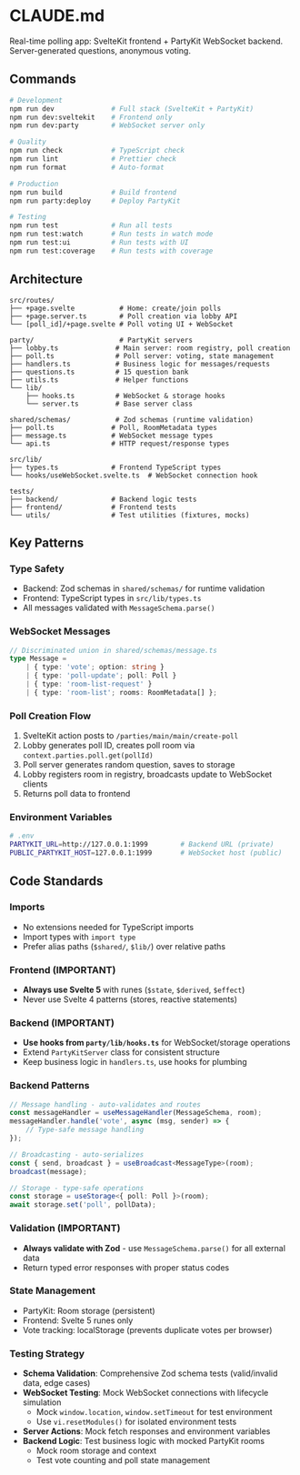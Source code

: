 # CLAUDE.md

Real-time polling app: SvelteKit frontend + PartyKit WebSocket backend. Server-generated questions, anonymous voting.

## Commands

```bash
# Development
npm run dev              # Full stack (SvelteKit + PartyKit)
npm run dev:sveltekit    # Frontend only
npm run dev:party        # WebSocket server only

# Quality
npm run check            # TypeScript check
npm run lint             # Prettier check
npm run format           # Auto-format

# Production  
npm run build            # Build frontend
npm run party:deploy     # Deploy PartyKit

# Testing
npm run test             # Run all tests
npm run test:watch       # Run tests in watch mode
npm run test:ui          # Run tests with UI
npm run test:coverage    # Run tests with coverage
```

## Architecture

```
src/routes/
├── +page.svelte           # Home: create/join polls
├── +page.server.ts        # Poll creation via lobby API
└── [poll_id]/+page.svelte # Poll voting UI + WebSocket

party/                     # PartyKit servers
├── lobby.ts              # Main server: room registry, poll creation
├── poll.ts               # Poll server: voting, state management
├── handlers.ts           # Business logic for messages/requests
├── questions.ts          # 15 question bank
├── utils.ts              # Helper functions
└── lib/
    ├── hooks.ts          # WebSocket & storage hooks
    └── server.ts         # Base server class

shared/schemas/           # Zod schemas (runtime validation)
├── poll.ts              # Poll, RoomMetadata types
├── message.ts           # WebSocket message types
└── api.ts               # HTTP request/response types

src/lib/
├── types.ts             # Frontend TypeScript types
└── hooks/useWebSocket.svelte.ts  # WebSocket connection hook

tests/
├── backend/             # Backend logic tests
├── frontend/            # Frontend tests
└── utils/               # Test utilities (fixtures, mocks)
```

## Key Patterns

### Type Safety
- Backend: Zod schemas in `shared/schemas/` for runtime validation
- Frontend: TypeScript types in `src/lib/types.ts`
- All messages validated with `MessageSchema.parse()`

### WebSocket Messages
```typescript
// Discriminated union in shared/schemas/message.ts
type Message =
	| { type: 'vote'; option: string }
	| { type: 'poll-update'; poll: Poll }
	| { type: 'room-list-request' }
	| { type: 'room-list'; rooms: RoomMetadata[] };
```

### Poll Creation Flow
1. SvelteKit action posts to `/parties/main/main/create-poll`
2. Lobby generates poll ID, creates poll room via `context.parties.poll.get(pollId)`
3. Poll server generates random question, saves to storage
4. Lobby registers room in registry, broadcasts update to WebSocket clients
5. Returns poll data to frontend

### Environment Variables
```bash
# .env
PARTYKIT_URL=http://127.0.0.1:1999        # Backend URL (private)
PUBLIC_PARTYKIT_HOST=127.0.0.1:1999       # WebSocket host (public)
```

## Code Standards

### Imports
- No extensions needed for TypeScript imports
- Import types with `import type`
- Prefer alias paths (`$shared/`, `$lib/`) over relative paths

### Frontend (IMPORTANT)
- **Always use Svelte 5** with runes (`$state`, `$derived`, `$effect`)
- Never use Svelte 4 patterns (stores, reactive statements)

### Backend (IMPORTANT)
- **Use hooks from `party/lib/hooks.ts`** for WebSocket/storage operations
- Extend `PartyKitServer` class for consistent structure
- Keep business logic in `handlers.ts`, use hooks for plumbing

### Backend Patterns
```typescript
// Message handling - auto-validates and routes
const messageHandler = useMessageHandler(MessageSchema, room);
messageHandler.handle('vote', async (msg, sender) => {
	// Type-safe message handling
});

// Broadcasting - auto-serializes
const { send, broadcast } = useBroadcast<MessageType>(room);
broadcast(message);

// Storage - type-safe operations
const storage = useStorage<{ poll: Poll }>(room);
await storage.set('poll', pollData);
```

### Validation (IMPORTANT)
- **Always validate with Zod** - use `MessageSchema.parse()` for all external data
- Return typed error responses with proper status codes

### State Management
- PartyKit: Room storage (persistent)
- Frontend: Svelte 5 runes only
- Vote tracking: localStorage (prevents duplicate votes per browser)

### Testing Strategy
- **Schema Validation**: Comprehensive Zod schema tests (valid/invalid data, edge cases)
- **WebSocket Testing**: Mock WebSocket connections with lifecycle simulation
  - Mock `window.location`, `window.setTimeout` for test environment
  - Use `vi.resetModules()` for isolated environment tests
- **Server Actions**: Mock fetch responses and environment variables
- **Backend Logic**: Test business logic with mocked PartyKit rooms
  - Mock room storage and context
  - Test vote counting and poll state management